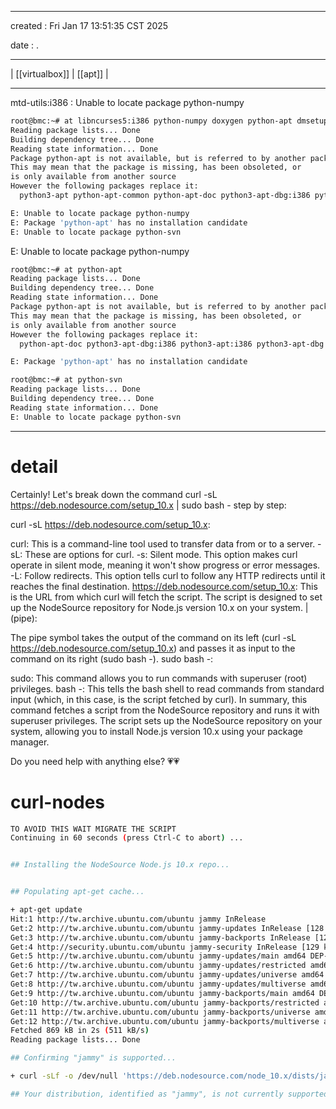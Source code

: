 -------------------------------------------------------------------------------
created	:	Fri Jan 17 13:51:35 CST 2025

date	:	.

-------------------------------------------------------------------------------
| [[virtualbox]] | [[apt]] |

-------------------------------------------------------------------------------

mtd-utils:i386
: Unable to locate package python-numpy

```bash			================start================
root@bmc:~# at libncurses5:i386 python-numpy doxygen python-apt dmsetup python-svn
Reading package lists... Done
Building dependency tree... Done
Reading state information... Done
Package python-apt is not available, but is referred to by another package.
This may mean that the package is missing, has been obsoleted, or
is only available from another source
However the following packages replace it:
  python3-apt python-apt-common python-apt-doc python3-apt-dbg:i386 python3-apt:i386 python3-apt-dbg

E: Unable to locate package python-numpy
E: Package 'python-apt' has no installation candidate
E: Unable to locate package python-svn
```
E: Unable to locate package python-numpy

```bash			================start================
root@bmc:~# at python-apt
Reading package lists... Done
Building dependency tree... Done
Reading state information... Done
Package python-apt is not available, but is referred to by another package.
This may mean that the package is missing, has been obsoleted, or
is only available from another source
However the following packages replace it:
  python-apt-doc python3-apt-dbg:i386 python3-apt:i386 python3-apt-dbg python3-apt python-apt-common

E: Package 'python-apt' has no installation candidate
```
```bash			================start================
root@bmc:~# at python-svn
Reading package lists... Done
Building dependency tree... Done
Reading state information... Done
E: Unable to locate package python-svn
```

-------------------------------------------------------------------------------

# detail #
Certainly! Let's break down the command curl -sL https://deb.nodesource.com/setup_10.x | sudo bash - step by step:

curl -sL https://deb.nodesource.com/setup_10.x:

curl: This is a command-line tool used to transfer data from or to a server.
-sL: These are options for curl.
-s: Silent mode. This option makes curl operate in silent mode, meaning it won't show progress or error messages.
-L: Follow redirects. This option tells curl to follow any HTTP redirects until it reaches the final destination.
https://deb.nodesource.com/setup_10.x: This is the URL from which curl will fetch the script. The script is designed to set up the NodeSource repository for Node.js version 10.x on your system.
| (pipe):

The pipe symbol takes the output of the command on its left (curl -sL https://deb.nodesource.com/setup_10.x) and passes it as input to the command on its right (sudo bash -).
sudo bash -:

sudo: This command allows you to run commands with superuser (root) privileges.
bash -: This tells the bash shell to read commands from standard input (which, in this case, is the script fetched by curl).
In summary, this command fetches a script from the NodeSource repository and runs it with superuser privileges. The script sets up the NodeSource repository on your system, allowing you to install Node.js version 10.x using your package manager.

Do you need help with anything else? 💗💗

# curl-nodes #
```bash			================start================
TO AVOID THIS WAIT MIGRATE THE SCRIPT
Continuing in 60 seconds (press Ctrl-C to abort) ...


## Installing the NodeSource Node.js 10.x repo...


## Populating apt-get cache...

+ apt-get update
Hit:1 http://tw.archive.ubuntu.com/ubuntu jammy InRelease
Get:2 http://tw.archive.ubuntu.com/ubuntu jammy-updates InRelease [128 kB]
Get:3 http://tw.archive.ubuntu.com/ubuntu jammy-backports InRelease [127 kB]
Get:4 http://security.ubuntu.com/ubuntu jammy-security InRelease [129 kB]
Get:5 http://tw.archive.ubuntu.com/ubuntu jammy-updates/main amd64 DEP-11 Metadata [103 kB]
Get:6 http://tw.archive.ubuntu.com/ubuntu jammy-updates/restricted amd64 DEP-11 Metadata [212 B]
Get:7 http://tw.archive.ubuntu.com/ubuntu jammy-updates/universe amd64 DEP-11 Metadata [356 kB]
Get:8 http://tw.archive.ubuntu.com/ubuntu jammy-updates/multiverse amd64 DEP-11 Metadata [940 B]
Get:9 http://tw.archive.ubuntu.com/ubuntu jammy-backports/main amd64 DEP-11 Metadata [7,012 B]
Get:10 http://tw.archive.ubuntu.com/ubuntu jammy-backports/restricted amd64 DEP-11 Metadata [212 B]
Get:11 http://tw.archive.ubuntu.com/ubuntu jammy-backports/universe amd64 DEP-11 Metadata [17.7 kB]
Get:12 http://tw.archive.ubuntu.com/ubuntu jammy-backports/multiverse amd64 DEP-11 Metadata [212 B]
Fetched 869 kB in 2s (511 kB/s)
Reading package lists... Done

## Confirming "jammy" is supported...

+ curl -sLf -o /dev/null 'https://deb.nodesource.com/node_10.x/dists/jammy/Release'

## Your distribution, identified as "jammy", is not currently supported, please contact NodeSource at https://github.com/nodesource/distributions/issues if you think this is incorrect or would like your distribution to be considered for support
```
